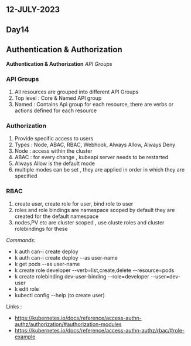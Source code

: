 ## 12-JULY-2023

## Day14

## Authentication & Authorization

**Authentication & Authorization** *API  Groups*

### API  Groups
1. All resources are grouped into different API  Groups
2. Top level : Core & Named API group
3. Named : Contains Api group for each resource, there are verbs or actions defined for each resource

### Authorization
1. Provide specific access to users
2. Types : Node, ABAC, RBAC, Webhook, Always Allow, Always Deny
3. Node : access within the cluster
4. ABAC :  for every change , kubeapi server needs to be restarted
5.  Always Allow is the default mode
6. multiple modes can be set , they are applied in order in which they are specified

### RBAC
1. create user, create role for user, bind role to user
2. roles and role bindings are namespace scoped by default they are created for the default namespace
3. nodes,PV etc are cluster scoped , use cluste roles and cluster rolebindings for these


*Commands:*
- k auth can-i create deploy
- k auth can-i create deploy --as user-name
- k get pods --as user-name
- k create role developer --verb=list,create,delete --resource=pods
- k create rolebinding dev-user-binding --role=developer --user=dev-user
- k edit role
-  kubectl config --help (to create user)

Links :
- https://kubernetes.io/docs/reference/access-authn-authz/authorization/#authorization-modules
- https://kubernetes.io/docs/reference/access-authn-authz/rbac/#role-example
